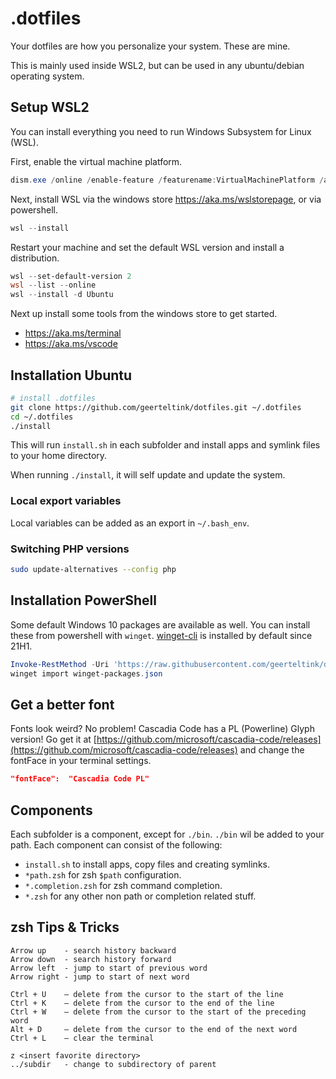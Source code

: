 # .dotfiles

Your dotfiles are how you personalize your system. These are mine.

This is mainly used inside WSL2, but can be used in any ubuntu/debian operating system.

## Setup WSL2

You can install everything you need to run Windows Subsystem for Linux (WSL).

First, enable the virtual machine platform.

```powershell
dism.exe /online /enable-feature /featurename:VirtualMachinePlatform /all
```

Next, install WSL via the windows store https://aka.ms/wslstorepage, or via powershell.

```powershell
wsl --install
```

Restart your machine and set the default WSL version and install a distribution.

```powershell
wsl --set-default-version 2
wsl --list --online
wsl --install -d Ubuntu
```

Next up install some tools from the windows store to get started.

- https://aka.ms/terminal
- https://aka.ms/vscode

## Installation Ubuntu

```bash
# install .dotfiles
git clone https://github.com/geerteltink/dotfiles.git ~/.dotfiles
cd ~/.dotfiles
./install
```

This will run `install.sh` in each subfolder and install apps and symlink files to your home directory.

When running `./install`, it will self update and update the system.

### Local export variables

Local variables can be added as an export in `~/.bash_env`.

### Switching PHP versions

```bash
sudo update-alternatives --config php
```

## Installation PowerShell

Some default Windows 10 packages are available as well. You can install these from powershell with `winget`.
[winget-cli](https://github.com/microsoft/winget-cli#readme) is installed by default since 21H1.

```powershell
Invoke-RestMethod -Uri 'https://raw.githubusercontent.com/geerteltink/dotfiles/main/winget-packages.json' -OutFile 'winget-packages.json'
winget import winget-packages.json
```

## Get a better font

Fonts look weird? No problem! Cascadia Code has a PL (Powerline) Glyph version! Go get it at [https://github.com/microsoft/cascadia-code/releases](https://github.com/microsoft/cascadia-code/releases) and change the fontFace in your terminal settings.

```json
"fontFace":  "Cascadia Code PL"
```

## Components

Each subfolder is a component, except for `./bin`. `./bin` wil be added to your path.
Each component can consist of the following:

- `install.sh` to install apps, copy files and creating symlinks.
- `*path.zsh` for zsh `$path` configuration.
- `*.completion.zsh` for zsh command completion.
- `*.zsh` for any other non path or completion related stuff.

## zsh Tips & Tricks

```text
Arrow up    - search history backward
Arrow down  - search history forward
Arrow left  - jump to start of previous word
Arrow right - jump to start of next word

Ctrl + U    – delete from the cursor to the start of the line
Ctrl + K    – delete from the cursor to the end of the line
Ctrl + W    – delete from the cursor to the start of the preceding word
Alt + D     – delete from the cursor to the end of the next word
Ctrl + L    – clear the terminal

z <insert favorite directory>
../subdir   - change to subdirectory of parent
```
